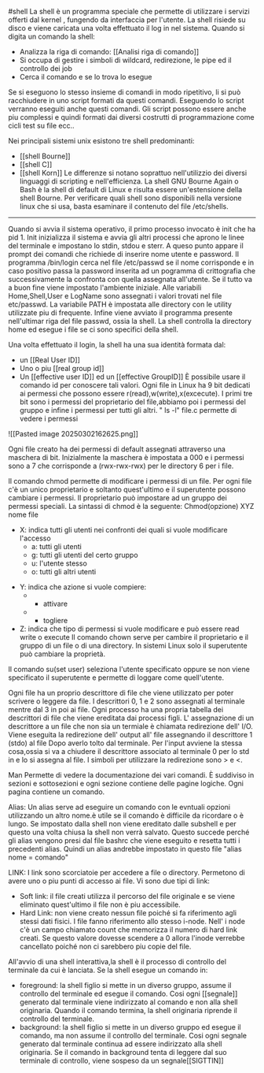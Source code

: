 #shell
La shell è un programma speciale che permette di utilizzare i servizi offerti dal kernel , fungendo da interfaccia per l'utente. La shell risiede su disco e viene caricata una volta effettuato il log in nel sistema. Quando si digita un comando la shell:
- Analizza la riga di comando: [[Analisi riga di comando]]
- Si occupa di gestire i simboli di wildcard, redirezione, le pipe ed il controllo dei job
- Cerca il comando e se lo trova lo esegue


Se si eseguono lo stesso insieme di comandi in modo ripetitivo, li si può racchiudere in uno script formati da questi comandi. Eseguendo lo script verranno eseguiti anche questi comandi. Gli script possono essere anche piu complessi e quindi formati dai diversi costrutti di programmazione come cicli test su file ecc..

Nei principali sistemi unix esistono tre shell predominanti:
 - [[shell Bourne]]
 - [[shell C]]
 - [[shell Korn]]
 Le differenze si notano soprattuo nell'utilizzio dei diversi linguaggi di scripting e nell'efficienza.
 La shell GNU Bourne Again o Bash è la shell di default di Linux e risulta essere un'estensione della shell Bourne.
 Per verificare quali shell sono disponibili nella versione linux che si usa, basta esaminare il contenuto del file /etc/shells.


---------------

 Quando si  avvia il sistema operativo, il primo processo invocato è init che ha pid 1. Init inizializza il sistema e avvia gli altri processi che aprono le linee del terminale e impostano lo stdin, stdou e sterr.
A queso punto appare il prompt dei comandi che richiede di inserire nome utente e password. Il programma /bin/login cerca nel file /etc/passwd se il nome corrisponde e in caso positivo passa la password inserita ad un pogramma di crittografia che successivamente la confronta con quella assegnata all'utente. Se il tutto va a buon fine viene impostato l'ambiente iniziale.
Alle variabili Home,Shell,User e LogName sono assegnati i valori trovati nel file etc/passwd. La variabile PATH è impostata alle directory con le utility utilizzate piu di frequente. Infine viene avviato il programma presente nell'ultimar riga del file passwd, ossia la shell. La shell controlla la directory home ed esegue i file se ci sono specifici della shell.


Una volta effettuato il login, la shell ha una sua identità formata dal:
- un [[Real User ID]]
- Uno o piu [[real group id]]
- Un [[effective user ID]] ed un [[effective GroupID]]
È possibile usare il comando id per conoscere tali valori.
Ogni file in Linux ha 9 bit dedicati ai permessi che possono essere r(read),w(write),x(excecute).
I primi tre bit sono i permessi del proprietario del file,abbiamo poi i permessi del gruppo e infine i permessi per tutti gli altri.
" ls -l"  file.c permette di vedere i permessi

![[Pasted image 20250302162625.png]]

Ogni file creato ha dei permessi di default assegnati attraverso una maschera di bit. Inizialmente la maschera è impostata a 000 e i permessi sono a 7 che corrisponde a (rwx-rwx-rwx) per le directory  6 per i file.

Il comando chmod permette di modificare i permessi di un file. Per ogni file c'è un unico proprietario e soltanto quest'ultimo e il superutente possono cambiare i permessi. Il proprietario può impostare ad un gruppo dei permessi speciali.
La sintassi di chmod è la seguente:
Chmod(opzione) XYZ nome file
+ X: indica tutti gli utenti nei confronti dei quali si vuole modificare l'accesso
   - a: tutti gli utenti
   - g: tutti gli utenti del certo gruppo
   - u: l'utente stesso
   - o: tutti gli altri utenti
- Y: indica che azione si vuole compiere:
    - + attivare
    - - togliere
 - Z: indica che tipo di permessi si vuole modificare e può essere read write o execute
 Il comando chown serve per cambire il proprietario e il gruppo di un file o di una directory. In sistemi Linux solo il superutente può cambiare la proprietà.

Il comando su(set user) seleziona l'utente specificato oppure se non viene specificato il superutente e permette di loggare come quell'utente.

Ogni file ha un proprio descrittore di file che viene utilizzato per poter scrivere o leggere da file. I descrittori 0, 1 e 2 sono assegnati al terminale mentre dal 3 in poi ai file. Ogni processo ha una propria tabella dei descrittori di file che viene ereditata dai processi figli. L' assegnazione di un descrittore a un file che non sia un termiale  è chiamata redirezione dell' I/O. Viene eseguita la redirezione dell' output all' file assegnando il descrittore 1 (stdo) al file Dopo averlo tolto dal terminale. Per l'input avviene la stessa cosa,ossia si va a chiudere il descrittore associato al terminale 0 per lo std in e lo si assegna al file. I simboli per utilizzare la redirezione sono > e <.


Man
Permette di vedere la documentazione dei vari comandi. È suddiviso in sezioni e sottosezioni e ogni sezione contiene delle pagine logiche. Ogni pagina contiene un comando.

Alias:
Un alias serve ad eseguire un comando con le evntuali opzioni utilizzando un altro nome.è utile se il comando è difficile da ricordare o è lungo. Se impostato dalla shell non viene ereditato dalle subshell e per questo una volta chiusa la shell non verrà salvato. Questo succede perché gli alias vengono presi dal file bashrc che viene eseguito e resetta tutti i precedenti alias. Quindi un alias andrebbe impostato in questo file
"alias nome = comando"


LINK:
I link sono scorciatoie per accedere a file o directory. Permetono di avere uno o piu punti di accesso ai file. 
Vi sono due tipi di link:
- Soft link: il file creati utilizza il percorso del file originale e se viene eliminato quest'ultimo il file non è piu accessibile.
- Hard Link: non viene creato nessun file poiché si fa riferimento agli stessi dati fisici. I file fanno riferimento allo stesso i-node. Nell' i node c'è un campo chiamato count che memorizza il numero di hard link creati. Se questo valore dovesse scendere a 0 allora l'inode verrebbe cancellato poiché non ci sarebbero piu copie del file.

All'avvio di una shell interattiva,la shell è il processo di controllo del terminale da cui è lanciata. Se la shell esegue un comando in:
- foreground: la shell figlio si mette in un diverso gruppo, assume il controllo del terminale ed esegue il comando. Cosi ogni [[segnale]] generato dal terminale viene indirizzato al comando e non alla shell originaria. Quando il comando termina, la shell originaria riprende il controllo del terminale.
- background: la shell figlio si mette in un diverso gruppo ed esegue il comando, ma non assume il controllo del terminale. Cosi ogni segnale generato dal terminale continua ad essere indirizzato alla shell originaria. Se il comando in background tenta di leggere dal suo terminale di controllo, viene sospeso da un segnale[[SIGTTIN]]
